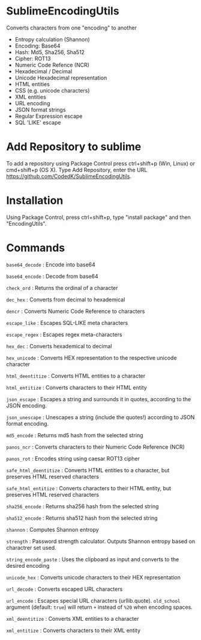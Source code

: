 # SublimeEncodingUtils
Converts characters from one "encoding" to another

- Entropy calculation (Shannon)
- Encoding: Base64
- Hash: Md5, Sha256, Sha512
- Cipher: ROT13
- Numeric Code Refence (NCR)
- Hexadecimal / Decimal
- Unicode Hexadecimal representation
- HTML entities
- CSS (e.g. unicode characters)
- XML entities
- URL encoding
- JSON format strings
- Regular Expression escape
- SQL 'LIKE' escape

# Add Repository to sublime
To add a repository using Package Control press ctrl+shift+p (Win, Linux) or cmd+shift+p (OS X). 
Type Add Repository, enter the URL  https://github.com/CodedK/SublimeEncodingUtils. 

# Installation
Using Package Control, press ctrl+shift+p, type "install package" and then "EncodingUtils".

# Commands
`base64_decode` : Encode into base64

`base64_encode` : Decode from base64

`check_ord` : Returns the ordinal of a character

`dec_hex` : Converts from decimal to hexademical

`dencr` : Converts Numeric Code Reference to characters

`escape_like` : Escapes SQL-LIKE meta characters

`escape_regex` : Escapes regex meta-characters

`hex_dec` : Converts hexademical to decimal

`hex_unicode` : Converts HEX representation to the respective unicode character

`html_deentitize` : Converts HTML entities to a character

`html_entitize` : Converts characters to their HTML entity

`json_escape` : Escapes a string and surrounds it in quotes, according to the JSON encoding.

`json_unescape` : Unescapes a string (include the quotes!) according to JSON format encoding.

`md5_encode` : Returns md5 hash from the selected string

`panos_ncr` : Converts characters to their Numeric Code Reference (NCR)

`panos_rot` : Encodes string using caesar ROT13 cipher

`safe_html_deentitize` : Converts HTML entities to a character, but preserves HTML reserved characters

`safe_html_entitize` : Converts characters to their HTML entity, but preserves HTML reserved characters

`sha256_encode` : Returns sha256 hash from the selected string

`sha512_encode` : Returns sha512 hash from the selected string

`shannon` : Computes Shannon entropy

`strength` : Password strength calculator. Outputs Shannon entropy based on charactrer set used.

`string_encode_paste` : Uses the clipboard as input and converts to the desired encoding

`unicode_hex` : Converts unicode characters to their HEX representation

`url_decode` : Converts escaped URL characters

`url_encode` : Escapes special URL characters (urllib.quote). `old_school` argument (default: `true`) will return `+` instead of `%20` when encoding spaces.

`xml_deentitize` : Converts XML entities to a character

`xml_entitize` : Converts characters to their XML entity



